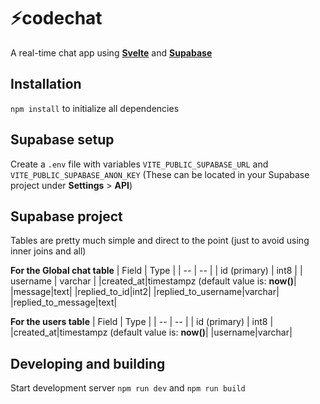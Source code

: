 # ⚡codechat

A real-time chat app using **[Svelte](https://svelte.dev/)** and **[Supabase](https://supabase.com/)**

## Installation

`npm install` to initialize all dependencies

## Supabase setup

Create a `.env` file with variables `VITE_PUBLIC_SUPABASE_URL` and `VITE_PUBLIC_SUPABASE_ANON_KEY` (These can be located in your Supabase project under **Settings** > **API**)

## Supabase project

Tables are pretty much simple and direct to the point (just to avoid using inner joins and all)

**For the Global chat table**
| Field | Type |
| -- | -- |
| id (primary) | int8 |
| username | varchar |
|created_at|timestampz (default value is: **now()**|
|message|text|
|replied_to_id|int2|
|replied_to_username|varchar|
|replied_to_message|text|

**For the users table**
| Field | Type |
| -- | -- |
| id (primary) | int8 |
|created_at|timestampz (default value is: **now()**|
|username|varchar|

## Developing and building

Start development server `npm run dev` and `npm run build`
